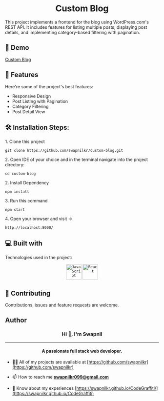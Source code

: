 <h1 align="center" id="title">Custom Blog</h1>

<p id="description">This project implements a frontend for the blog using WordPress.com's REST API. It includes features for listing multiple posts, displaying post details, and implementing category-based filtering with pagination.</p>

<h2>🚀 Demo</h2>

<a href="https://custom-blog-six.vercel.app/">Custom Blog</a>

<h2>🧐 Features</h2>

Here're some of the project's best features:

*   Responsive Design
*   Post Listing with Pagination
*   Category Filtering
*   Post Detail View

<h2>🛠️ Installation Steps:</h2>

<p>1. Clone this project</p>

```
git clone https://github.com/swapnilkr/custom-blog.git
```

<p>2. Open IDE of your choice and in the terminal navigate into the project directory:</p>

```
cd custom-blog
```

<p>2. Install Dependency</p>

```
npm install
```

<p>3. Run this command</p>

```
npm start
```

<p>4. Open your browser and visit -&gt;</p>

```
http://localhost:8000/
```


<h2>💻 Built with</h2>

Technologies used in the project:
<div align="center">
	<code><img width="50" src="https://user-images.githubusercontent.com/25181517/117447155-6a868a00-af3d-11eb-9cfe-245df15c9f3f.png" alt="JavaScript" title="JavaScript"/></code>
	<code><img width="50" src="https://user-images.githubusercontent.com/25181517/183897015-94a058a6-b86e-4e42-a37f-bf92061753e5.png" alt="React" title="React"/></code>
</div>

  
<h2><g-emoji class="g-emoji" alias="handshake" fallback-src="https://github.githubassets.com/images/icons/emoji/unicode/1f91d.png">🤝</g-emoji> Contributing </h2>
Contributions, issues and feature requests are welcome.

<h2> Author </h2>
<h3 align="center">Hi 👋, I'm Swapnil</h3>
<hr>
<h4 align="center">A passionate full stack web developer.</h4>

- 👨‍💻 All of my projects are available at [https://github.com/swapnilkr](https://github.com/swapnilkr)

- 📫 How to reach me **swapnilkr099@gmail.com**

- 📄 Know about my experiences [https://swapnilkr.github.io/CodeGraffiti/](https://swapnilkr.github.io/CodeGraffiti)
